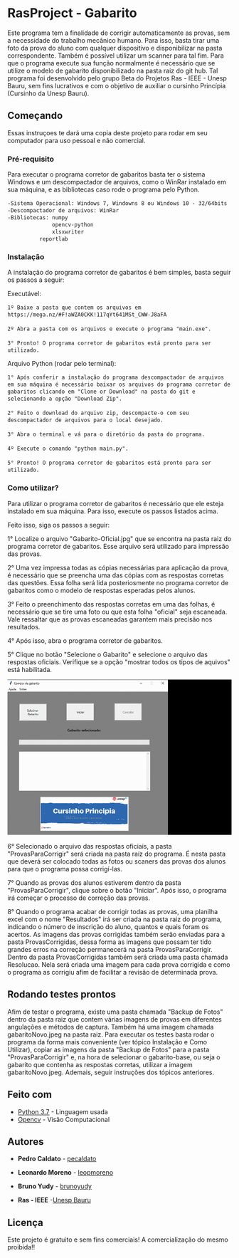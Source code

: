 # RasProject - Gabarito

Este programa tem a finalidade de corrigir automaticamente as provas, sem a necessidade do trabalho mecânico humano. Para isso, basta tirar uma foto da prova do aluno com qualquer dispositivo e disponibilizar na pasta correspondente. Também é possível utilizar um scanner para tal fim. Para que o programa execute sua função normalmente é necessário que se utilize o modelo de gabarito disponibilizado na pasta raiz do git hub.
Tal programa foi desenvolvido pelo grupo Beta do Projetos Ras - IEEE - Unesp Bauru, sem fins lucrativos e com o objetivo de auxiliar o cursinho Princípia (Cursinho da Unesp Bauru).

## Começando

Essas instruçoes te dará uma copia deste projeto para rodar em seu computador para uso pessoal e não comercial.

### Pré-requisito

Para executar o programa corretor de gabaritos basta ter o sistema Windows e um descompactador de arquivos, como o WinRar instalado em sua máquina, e as bibliotecas caso rode o programa pelo Python.

```
-Sistema Operacional: Windows 7, Windowns 8 ou Windows 10 - 32/64bits
-Descompactador de arquivos: WinRar
-Bibliotecas: numpy
              opencv-python
              xlsxwriter
	      reportlab

```

### Instalação

A instalação do programa corretor de gabaritos é bem simples, basta seguir os passos a seguir:

Executável:
```
1º Baixe a pasta que contem os arquivos em https://mega.nz/#F!aWZA0CKK!117qYt641MSt_CWW-J8aFA

2º Abra a pasta com os arquivos e execute o programa "main.exe".

3° Pronto! O programa corretor de gabaritos está pronto para ser utilizado.
```

Arquivo Python (rodar pelo terminal):
```
1° Após conferir a instalação do programa descompactador de arquivos em sua máquina é necessário baixar os arquivos do programa corretor de gabaritos clicando em "Clone or Download" na pasta do git e selecionando a opção "Download Zip".

2° Feito o download do arquivo zip, descompacte-o com seu descompactador de arquivos para o local desejado.

3° Abra o terminal e vá para o diretório da pasta do programa.

4º Execute o comando "python main.py".

5° Pronto! O programa corretor de gabaritos está pronto para ser utilizado.
```

### Como utilizar?

Para utilizar o programa corretor de gabaritos é necessário que ele esteja instalado em sua máquina. Para isso, execute os passos listados acima.

Feito isso, siga os passos a seguir:

1° Localize o arquivo "Gabarito-Oficial.jpg" que se encontra na pasta raiz do programa corretor de gabaritos. Esse arquivo será utilizado para impressão das provas.

2° Uma vez impressa todas as cópias necessárias para aplicação da prova, é necessário que se preencha uma das cópias com as respostas corretas das questões. Essa folha será lida posteriosmente no programa corretor de gabaritos como o modelo de respostas esperadas pelos alunos.

3° Feito o preenchimento das respostas corretas em uma das folhas, é necessário que se tire uma foto ou que esta folha "oficial" seja escaneada. Vale ressaltar que as provas escaneadas garantem mais precisão nos resultados. 

4° Após isso, abra o programa corretor de gabaritos.

5° Clique no botão "Selecione o Gabarito" e selecione o arquivo das respostas oficiais. Verifique se a opção "mostrar todos os tipos de aquivos" está habilitada.

![](TutorialGift/ezgif.com-gif-maker.gif)


6° Selecionado o arquivo das respostas oficiais, a pasta "ProvasParaCorrigir" será criada na pasta raíz do programa. É nesta pasta que deverá ser colocado todas as fotos ou scaners das provas dos alunos para que o programa possa corrigí-las.

7° Quando as provas dos alunos estiverem dentro da pasta "ProvasParaCorrigir", clique sobre o botão "Iniciar". Após isso, o programa irá começar o processo de correção das provas.

8° Quando o programa acabar de corrigir todas as provas, uma planilha excel com o nome "Resultados" irá ser criada na pasta raiz do programa, indicando o número de inscrição do aluno, quantos e quais foram os acertos. As imagens das provas corrigidas também serão enviadas para a pasta ProvasCorrigidas, dessa forma as imagens que possam ter tido grandes erros na correção permanecerá na pasta ProvasParaCorrigir. Dentro da pasta ProvasCorrigidas também será criada uma pasta chamada Resolucao. Nela será criada uma imagem para cada prova corrigida e como o programa as corrigiu afim de facilitar a revisão de determinada prova.

## Rodando testes prontos

Afim de testar o programa, existe uma pasta chamada "Backup de Fotos" dentro da pasta raiz que contem várias imagens de provas em diferentes angulações e métodos de captura. Também há uma imagem chamada gabaritoNovo.jpeg na pasta raiz.
Para executar os testes basta rodar o programa da forma mais conveniente (ver tópico Instalação e Como Utilizar), copiar as imagens da pasta "Backup de Fotos" para a pasta "ProvasParaCorrigir" e, na hora de selecionar o gabarito-base, ou seja o gabarito que contenha as respostas corretas, utilizar a imagem gabaritoNovo.jpeg. Ademais, seguir instruções dos tópicos anteriores.

## Feito com

* [Python 3.7](https://www.python.org/) - Linguagem usada
* [Opencv](https://opencv.org/) - Visão Computacional

## Autores

* **Pedro Caldato** - [pecaldato](https://github.com/pecaldato)
* **Leonardo Moreno** - [leopmoreno](https://github.com/leopmoreno)
* **Bruno Yudy** - [brunoyudy](https://github.com/brunoyudy)

* **Ras - IEEE** -[Unesp Bauru](https://www.bauru.unesp.br/)

## Licença

Este projeto é gratuito e sem fins comerciais! A comercialização do mesmo proibida!!
